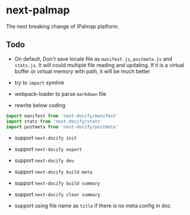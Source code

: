 # next-palmap

The next breaking change of IPalmap platform.

## Todo

- On default, Don't save locale file as `manifest.js`, `postmeta.js` and `stats.js`. It will could multiple file reading and updating. If it is a virtual buffer or virtual memory with path, it will be much better

- try to `import` symlink

- webpack-loader to parse `markdown` file

- rewrite below coding

```js
import manifest from 'next-docify/manifest'
import stats from 'next-docify/stats'
import postmeta from 'next-docify/postmeta'
```

- support `next-docify init`

- support `next-docify export`

- support `next-docify dev`

- support `next-docify build meta`

- support `next-docify build summary`

- support `next-docify clear summary`

- support using file name as `title` if there is no meta config in doc
